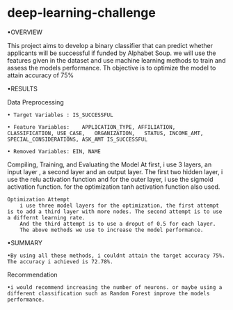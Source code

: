 # deep-learning-challenge
•OVERVIEW

This project aims to develop a binary classifier that can predict whether applicants will be successful if funded by Alphabet Soup.
we will use the features given in the dataset and use machine learning methods to train and assess the models performance. Th objective is to optimize the model to attain accuracy of 75%

•RESULTS
 
  Data Preprocessing
  
    • Target Variables : IS_SUCCESSFUL
    
    • Feature Variables: 	APPLICATION_TYPE, AFFILIATION,	CLASSIFICATION,	USE_CASE,	ORGANIZATION,	STATUS,	INCOME_AMT,	SPECIAL_CONSIDERATIONS,	ASK_AMT	IS_SUCCESSFUL
    
    • Removed Variables: EIN, NAME
    

  Compiling, Training, and Evaluating the Model
     At first, i use 3 layers, an input layer , a second layer and an output layer. The first two hidden layer, i use the relu activation function and for the outer layer, i use the sigmoid activation function. for the optimization tanh activation function also used.

    Optimization Attempt
        i use three model layers for the optimization, the first attempt is to add a third layer with more nodes. The second attempt is to use a differnt learning rate.
        And the third attempt is to use a droput of 0.5 for each layer. 
        The above methods we use to increase the model performance.

•SUMMARY

    •By using all these methods, i couldnt attain the target accuracy 75%. The accuracy i achieved is 72.78%.

Recommendation

    •i would recommend increasing the number of neurons. or maybe using a different classification such as Random Forest improve the models performance.


        

